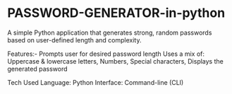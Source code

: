 # PASSWORD-GENERATOR-in-python
A simple Python application that generates strong, random passwords based on user-defined length and complexity.

Features:-
Prompts user for desired password length
Uses a mix of:
Uppercase & lowercase letters,
Numbers,
Special characters,
Displays the generated password

Tech Used
Language: Python
Interface: Command-line (CLI)
